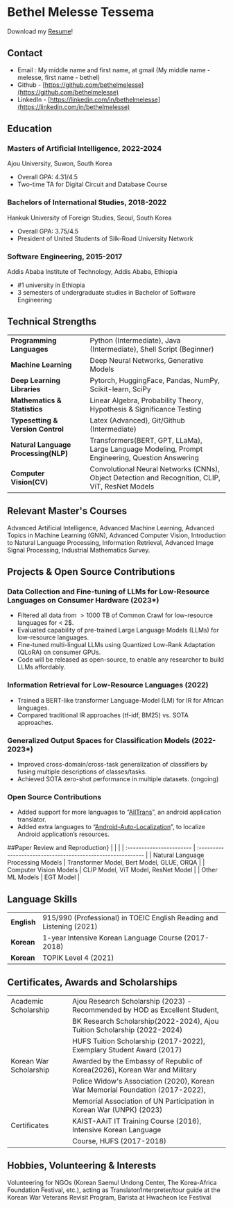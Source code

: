 # Bethel Melesse Tessema

Download my [Resume](https://github.com/bethelmelesse/bethelmelesse.github.io/raw/main/Bethel_Melesse_Resume_CV.pdf)!

## Contact
- Email : My middle name and first name, at gmail (My middle name - melesse, first name - bethel)
- Github - [https://github.com/bethelmelesse](https://github.com/bethelmelesse)
- LinkedIn - [https://linkedin.com/in/bethelmelesse](https://linkedin.com/in/bethelmelesse)

##  Education

### Masters of Artificial Intelligence, 2022-2024

Ajou University, Suwon, South Korea 

- Overall GPA: 4.31/4.5
- Two-time TA for Digital Circuit and Database Course

### Bachelors of International Studies, 2018-2022

Hankuk University of Foreign Studies, Seoul, South Korea 

- Overall GPA: 3.75/4.5
- President of United Students of Silk-Road University Network

### Software Engineering, 2015-2017

Addis Ababa Institute of Technology, Addis Ababa, Ethiopia 

- #1 university in Ethiopia
- 3 semesters of undergraduate studies in Bachelor of Software Engineering

## Technical Strengths 

|   |                                                            |
| :----------------------- | :---------------------------------------------------------- |
| **Programming Languages**          | Python (Intermediate), Java (Intermediate), Shell Script (Beginner)                  |
| **Machine Learning**     | Deep Neural Networks, Generative Models |
| **Deep Learning Libraries**     | Pytorch, HuggingFace, Pandas, NumPy, Scikit-learn, SciPy |
| **Mathematics & Statistics**     |Linear Algebra, Probability Theory, Hypothesis & Significance Testing |
| **Typesetting & Version Control**     |Latex (Advanced), Git/Github (Intermediate) |
| **Natural Language Processing(NLP)**     |Transformers(BERT, GPT, LLaMa), Large Language Modeling, Prompt Engineering, Question Answering |
| **Computer Vision(CV)**     |Convolutional Neural Networks (CNNs), Object Detection and Recognition, CLIP, ViT, ResNet Models |

## Relevant Master's Courses

Advanced Artificial Intelligence, Advanced Machine Learning, Advanced Topics in Machine Learning (GNN), Advanced Computer Vision, Introduction to Natural Language Processing, Information Retrieval, Advanced Image Signal Processing, Industrial Mathematics Survey.

## Projects & Open Source Contributions 


### Data Collection and Fine-tuning of LLMs for Low-Resource Languages on Consumer Hardware (2023*)

- Filtered all data from $>1000$ TB of Common Crawl for low-resource languages for < 2$.
- Evaluated capability of pre-trained Large Language Models (LLMs) for low-resource languages.
- Fine-tuned multi-lingual LLMs using Quantized Low-Rank Adaptation (QLoRA) on consumer GPUs.
- Code will be released as open-source, to enable any researcher to build LLMs affordably.

### Information Retrieval for Low-Resource Languages (2022)

- Trained a BERT-like transformer Language-Model (LM) for IR for African languages.
- Compared traditional IR approaches (tf-idf, BM25) vs. SOTA approaches.

### Generalized Output Spaces for Classification Models (2022-2023*)

- Improved cross-domain/cross-task generalization of classifiers by fusing multiple descriptions of classes/tasks.
- Achieved SOTA zero-shot performance in multiple datasets. (ongoing)

### Open Source Contributions
- Added support for more languages to “[AllTrans](https://github.com/akhilkedia/AllTrans)”, an android application translator.
- Added extra languages to “[Android-Auto-Localization](https://github.com/akhilkedia/Android-Auto-Localization_Translate-Strings.XML)”, to localize Android application’s resources.


##Paper Review and Reproduction}
|   |                                                            |
| :----------------------- | :---------------------------------------------------------- |
| Natural Language Processing Models | Transformer Model, Bert Model, GLUE, ORQA |
| Computer Vision Models | CLIP Model, ViT Model, ResNet Model |
| Other ML Models | EGT Model |


## Language Skills 

|         |                                                                      |
| :------ | :------------------------------------------------------------------- |
| **English** | 915/990 (Professional) in TOEIC English Reading and Listening (2021) |
| **Korean**  | 1-year Intensive Korean Language Course (2017-2018)   |
| **Korean**  | TOPIK Level 4 (2021)   |


## Certificates, Awards and Scholarships
|         |                                                                      |
| :------ | :------------------------------------------------------------------- |
| Academic Scholarship | Ajou Research Scholarship (2023) - Recommended by HOD as Excellent Student, |
|            | BK Research Scholarship(2022-2024), Ajou Tuition Scholarship (2022-2024) |
|            | HUFS Tuition Scholarship (2017-2022), Exemplary Student Award (2017) |
| Korean War Scholarship | Awarded by the Embassy of Republic of Korea(2026), Korean War and Military |
|            | Police Widow's Association (2020), Korean War Memorial Foundation (2017-2022), |
|            | Memorial Association of UN Participation in Korean War (UNPK) (2023) |
| Certificates | KAIST-AAiT IT Training Course (2016), Intensive Korean Language |
|            | Course, HUFS (2017-2018) 


## Hobbies, Volunteering & Interests 

Volunteering for NGOs (Korean Saemul Undong Center, The Korea-Africa Foundation Festival, etc.), acting as Translator/Interpreter/tour guide at the Korean War Veterans Revisit Program, Barista at Hwacheon Ice Festival
